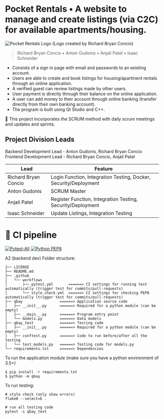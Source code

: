# Pocket Rentals • A website to manage and create listings (via C2C) for available apartments/housing.
![Pocket Rentals Logo](https://github.com/richardbryanconcio/Pocket-Rentals/assets/101062026/4935be7c-e495-4530-a179-a568a45e32a5)
(Logo created by Richard Bryan Concio)
> Richard Bryan Concio • Anton Gudonis • Anjali Patel • Isaac Schneider

- Consists of a sign in page with email and passwords to an existing account.
- Users are able to create and book listings for housing/apartment rentals through an online application.
- A verified guest can review listings made by other users.
- User payment is directly through their balance on the online application.
- A user can add money to their account through online banking (transfer directly from their own banking account).
- The program is built using Qt Studio and C++.

🚀 This project incorporates the SCRUM method with daily scrum meetings and updates and sprints.

## Project Division Leads
Backend Development Lead - Anton Gudonis, Richard Bryan Concio
Frontend Development Lead - Richard Bryan Concio, Anjali Patel

| Lead | Feature |
| ----------- | ----------- |
| Richard Bryan Concio | Login Function, Integration Testing, Docker, Security/Deployment |
| Anton Gudonis | SCRUM Master | Create Listings, Integration Testing, Security/Deployment |
| Anjali Patel | Register Function, Integration Testing, Security/Deployment |
| Isaac Schneider | Update Listings, Integration Testing |

# 🍱 CI pipeline

[![Pytest-All](https://github.com/richardbryanconcio/CISC-CMPE-327-/actions/workflows/pytest.yml/badge.svg)](https://github.com/richardbryanconcio/CISC-CMPE-327-/actions/workflows/pytest.yml)
[![Python PEP8](https://github.com/richardbryanconcio/CISC-CMPE-327-/actions/workflows/PythonPEP8.yml/badge.svg)](https://github.com/richardbryanconcio/CISC-CMPE-327-/actions/workflows/PythonPEP8.yml)

A2 (backend dev) Folder structure:

```
├── LICENSE
├── README.md
├── .github
│   └── workflows
│       ├── pytest.yml       ======> CI settings for running test automatically (trigger test for commits/pull-requests)
│       └── style_check.yml  ======> CI settings for checking PEP8 automatically (trigger test for commits/pull-requests)
├── qbay                 ======> Application source code
│   ├── __init__.py      ======> Required for a python module (can be empty)
│   ├── __main__.py      ======> Program entry point
│   └── models.py        ======> Data models
├── qbay_test            ======> Testing code
│   ├── __init__.py      ======> Required for a python module (can be empty)
│   ├── conftest.py      ======> Code to run before/after all the testing
│   └── test_models.py   ======> Testing code for models.py
└── requirements.txt     ======> Dependencies
```

To run the application module (make sure you have a python environment of 3.5+)

```
$ pip install -r requirements.txt
$ python -m qbay
```

To run testing:

```
# style check (only show errors)
flake8 --select=E .  

# run all testing code 
pytest -s qbay_test

```



